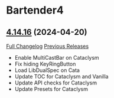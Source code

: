 # Bartender4

## [4.14.16](https://github.com/Nevcairiel/Bartender4/tree/4.14.16) (2024-04-20)
[Full Changelog](https://github.com/Nevcairiel/Bartender4/compare/4.14.15...4.14.16) [Previous Releases](https://github.com/Nevcairiel/Bartender4/releases)

- Enable MultiCastBar on Cataclysm  
- Fix hiding KeyRingButton  
- Load LibDualSpec on Cata  
- Update TOC for Cataclysm and Vanilla  
- Update API checks for Cataclysm  
- Update Presets for Cataclysm  
